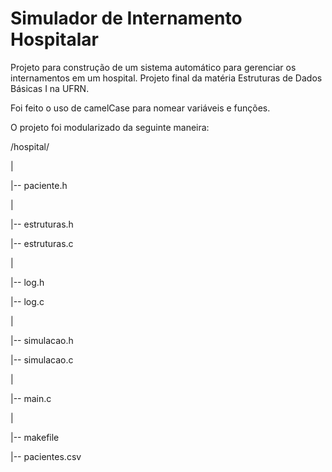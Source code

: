 # Simulador de Internamento Hospitalar
Projeto para construção de um sistema automático para gerenciar os internamentos em um hospital. Projeto final da matéria Estruturas de Dados Básicas I na UFRN.

Foi feito o uso de camelCase para nomear variáveis e funções.

O projeto foi modularizado da seguinte maneira:

/hospital/

|

|-- paciente.h

|

|-- estruturas.h

|-- estruturas.c

|

|-- log.h

|-- log.c

|

|-- simulacao.h

|-- simulacao.c

|

|-- main.c

|

|-- makefile

|-- pacientes.csv


